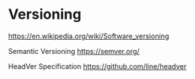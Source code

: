 # Versioning

<https://en.wikipedia.org/wiki/Software_versioning>

Semantic Versioning
<https://semver.org/>

HeadVer Specification
<https://github.com/line/headver>
